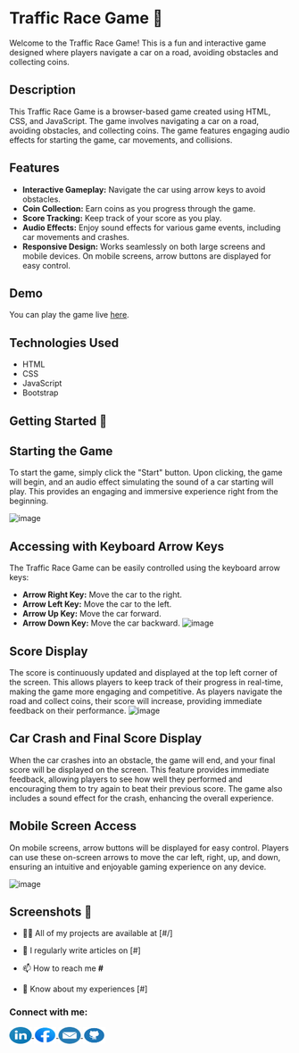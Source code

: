 # Traffic Race Game 🚗

Welcome to the Traffic Race Game! This is a fun and interactive game designed where players navigate a car on a road, avoiding obstacles and collecting coins.

## Description

This Traffic Race Game is a browser-based game created using HTML, CSS, and JavaScript. The game involves navigating a car on a road, avoiding obstacles, and collecting coins. The game features engaging audio effects for starting the game, car movements, and collisions.

## Features
- **Interactive Gameplay:** Navigate the car using arrow keys to avoid obstacles.
- **Coin Collection:** Earn coins as you progress through the game.
- **Score Tracking:** Keep track of your score as you play.
- **Audio Effects:** Enjoy sound effects for various game events, including car movements and crashes.
- **Responsive Design:** Works seamlessly on both large screens and mobile devices. On mobile screens, arrow buttons are displayed for easy control.

## Demo
You can play the game live [here](https://code2926.github.io/Car-Game/).

## Technologies Used
- HTML
- CSS
- JavaScript
- Bootstrap

## Getting Started 🚀
## Starting the Game

To start the game, simply click the "Start" button. Upon clicking, the game will begin, and an audio effect simulating the sound of a car starting will play. This provides an engaging and immersive experience right from the beginning.


![image](https://github.com/fasih-nasir/jsproject26/assets/154458171/d75a5e59-1ccd-45cc-9d86-7fc2e57de2a2)


## Accessing with Keyboard Arrow Keys

The Traffic Race Game can be easily controlled using the keyboard arrow keys:

- **Arrow Right Key:** Move the car to the right.
- **Arrow Left Key:** Move the car to the left.
- **Arrow Up Key:** Move the car forward.
- **Arrow Down Key:** Move the car backward.
![image](https://github.com/fasih-nasir/jsproject26/assets/154458171/555972da-230e-4125-a628-05215fe91745)
## Score Display

The score is continuously updated and displayed at the top left corner of the screen. This allows players to keep track of their progress in real-time, making the game more engaging and competitive. As players navigate the road and collect coins, their score will increase, providing immediate feedback on their performance.
![image](https://github.com/fasih-nasir/jsproject26/assets/154458171/704efdfd-f11e-4cdb-9971-91e991c3d089)
## Car Crash and Final Score Display

When the car crashes into an obstacle, the game will end, and your final score will be displayed on the screen. This feature provides immediate feedback, allowing players to see how well they performed and encouraging them to try again to beat their previous score. The game also includes a sound effect for the crash, enhancing the overall experience.

## Mobile Screen Access

On mobile screens, arrow buttons will be displayed for easy control. Players can use these on-screen arrows to move the car left, right, up, and down, ensuring an intuitive and enjoyable gaming experience on any device.

![image](https://github.com/fasih-nasir/jsproject26/assets/154458171/410fa407-6b56-46c1-a243-68e6def1950c)


## Screenshots 📸

- 👨‍💻 All of my projects are available at [#/]

- 📝 I regularly write articles on [#]

- 📫 How to reach me **#**

- 📄 Know about my experiences [#]

<h3 align="left">Connect with me:</h3>
<p align="left">
    <a href="https://linkedin.com/in/code-crafter-bb69ba312" target="_blank">
        <img align="center" src="linkdin-logo.png" alt="code-crafter" height="30" width="40" />
    </a>
    <a href="https://www.facebook.com/profile.php?id=61559286300797" target="_blank">
        <img align="center" src="facebook-logo.png" alt="code-crafter" height="30" width="40" />
    </a>
    <a href="mailto:peekaboo29266@gmail.com" target="_blank">
        <img align="center" src="gmail-logo.png" alt="email" height="30" width="40" />
    </a>
    <a href="https://github.com/Code2926" target="_blank">
        <img align="center" src="github-logo.png" alt="github" height="30" width="40" />
    </a>
</p>

